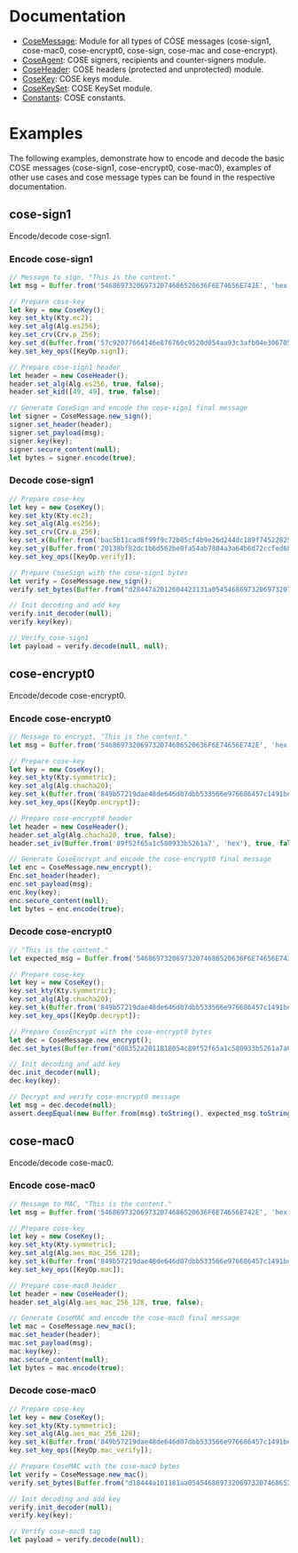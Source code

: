 # Documentation

- [CoseMessage](CoseMessage.md): Module for all types of COSE messages (cose-sign1, cose-mac0, cose-encrypt0, cose-sign, cose-mac and cose-encrypt).
- [CoseAgent](CoseAgent.md): COSE signers, recipients and counter-signers module.
- [CoseHeader](CoseHeader.md): COSE headers (protected and unprotected) module.
- [CoseKey](CoseKey.md): COSE keys module. 
- [CoseKeySet](CoseKeySet.md): COSE KeySet module. 
- [Constants](Constants.md): COSE constants.

# Examples

The following examples, demonstrate how to encode and decode the basic COSE messages (cose-sign1, cose-encrypt0, cose-mac0), examples of other use cases and cose message types
can be found in the respective documentation.

## cose-sign1

Encode/decode cose-sign1.

### Encode cose-sign1 
```js
// Message to sign, "This is the content."
let msg = Buffer.from('546869732069732074686520636F6E74656E742E', 'hex');

// Prepare cose-key
let key = new CoseKey();
key.set_kty(Kty.ec2);
key.set_alg(Alg.es256);
key.set_crv(Crv.p_256);
key.set_d(Buffer.from('57c92077664146e876760c9520d054aa93c3afb04e306705db6090308507b4d3', 'hex'));
key.set_key_ops([KeyOp.sign]);

// Prepare cose-sign1 header
let header = new CoseHeader();
header.set_alg(Alg.es256, true, false);
header.set_kid([49, 49], true, false);

// Generate CoseSign and encode the cose-sign1 final message
let signer = CoseMessage.new_sign();
signer.set_header(header);
signer.set_payload(msg);
signer.key(key);
signer.secure_content(null);
let bytes = signer.encode(true);
```

### Decode cose-sign1 
```js
// Prepare cose-key
let key = new CoseKey();
key.set_kty(Kty.ec2);
key.set_alg(Alg.es256);
key.set_crv(Crv.p_256);
key.set_x(Buffer.from('bac5b11cad8f99f9c72b05cf4b9e26d244dc189f745228255a219a86d6a09eff', 'hex'));
key.set_y(Buffer.from('20138bf82dc1b6d562be0fa54ab7804a3a64b6d72ccfed6b6fb6ed28bbfc117e', 'hex'));
key.set_key_ops([KeyOp.verify]);

// Prepare CoseSign with the cose-sign1 bytes
let verify = CoseMessage.new_sign();
verify.set_bytes(Buffer.from("d28447a2012604423131a054546869732069732074686520636f6e74656e742e58405e84ce5812b0966e6919ff1ac15c030666bae902c0705d1e0a5fbac8

// Init decoding and add key
verify.init_decoder(null);
verify.key(key);

// Verify cose-sign1
let payload = verify.decode(null, null);
```

## cose-encrypt0

Encode/decode cose-encrypt0.

### Encode cose-encrypt0
```js
// Message to encrypt, "This is the content."
let msg = Buffer.from('546869732069732074686520636F6E74656E742E', 'hex');

// Prepare cose-key
let key = new CoseKey();
key.set_kty(Kty.symmetric);
key.set_alg(Alg.chacha20);
key.set_k(Buffer.from('849b57219dae48de646d07dbb533566e976686457c1491be3a76dcea6c427188', 'hex'));
key.set_key_ops([KeyOp.encrypt]);

// Prepare cose-encrypt0 header
let header = new CoseHeader();
header.set_alg(Alg.chacha20, true, false);
header.set_iv(Buffer.from('89f52f65a1c580933b5261a7', 'hex'), true, false);

// Generate CoseEncrypt and encode the cose-encrypt0 final message
let enc = CoseMessage.new_encrypt();
Enc.set_header(header);
enc.set_payload(msg);
enc.key(key);
enc.secure_content(null);
let bytes = enc.encode(true);
```

### Decode cose-encrypt0
```js
// "This is the content."
let expected_msg = Buffer.from('546869732069732074686520636F6E74656E742E', 'hex');

// Prepare cose-key
let key = new CoseKey();
key.set_kty(Kty.symmetric);
key.set_alg(Alg.chacha20);
key.set_k(Buffer.from('849b57219dae48de646d07dbb533566e976686457c1491be3a76dcea6c427188', 'hex'));
key.set_key_ops([KeyOp.decrypt]);

// Prepare CoseEncrypt with the cose-encrypt0 bytes
let dec = CoseMessage.new_encrypt();
dec.set_bytes(Buffer.from("d08352a2011818054c89f52f65a1c580933b5261a7a0582481c32c048134989007b3b5b932811ea410eeab15bd0de5d5ac5be03c84dce8c88871d6e9", "hex

// Init decoding and add key
dec.init_decoder(null);
dec.key(key);

// Decrypt and verify cose-encrypt0 message
let msg = dec.decode(null);
assert.deepEqual(new Buffer.from(msg).toString(), expected_msg.toString());
```

## cose-mac0

Encode/decode cose-mac0.

### Encode cose-mac0
```js
// Message to MAC, "This is the content."
let msg = Buffer.from('546869732069732074686520636F6E74656E742E', 'hex');

// Prepare cose-key
let key = new CoseKey();
key.set_kty(Kty.symmetric);
key.set_alg(Alg.aes_mac_256_128);
key.set_k(Buffer.from('849b57219dae48de646d07dbb533566e976686457c1491be3a76dcea6c427188', 'hex'));
key.set_key_ops([KeyOp.mac]);

// Prepare cose-mac0 header
let header = new CoseHeader();
header.set_alg(Alg.aes_mac_256_128, true, false);

// Generate CoseMAC and encode the cose-mac0 final message
let mac = CoseMessage.new_mac();
mac.set_header(header);
mac.set_payload(msg);
mac.key(key);
mac.secure_content(null);
let bytes = mac.encode(true);
```
### Decode cose-mac0
```js
// Prepare cose-key
let key = new CoseKey();
key.set_kty(Kty.symmetric);
key.set_alg(Alg.aes_mac_256_128);
key.set_k(Buffer.from('849b57219dae48de646d07dbb533566e976686457c1491be3a76dcea6c427188', 'hex'));
key.set_key_ops([KeyOp.mac_verify]);

// Prepare CoseMAC with the cose-mac0 bytes
let verify = CoseMessage.new_mac();
verify.set_bytes(Buffer.from("d18444a101181aa054546869732069732074686520636f6e74656e742e50403152cc208c1d501e1dc2a789ae49e4", "hex"));

// Init decoding and add key
verify.init_decoder(null);
verify.key(key);

// Verify cose-mac0 tag
let payload = verify.decode(null);
```
